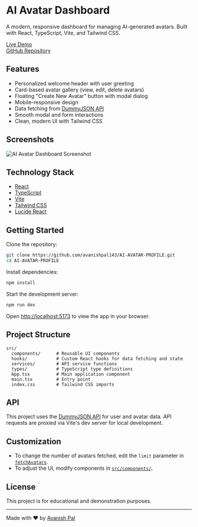 # AI Avatar Dashboard

A modern, responsive dashboard for managing AI-generated avatars. Built with React, TypeScript, Vite, and Tailwind CSS.

[Live Demo](https://keen-frangollo-4ef0f7.netlify.app/)  
[GitHub Repository](https://github.com/avanishpal143/AI-AVATAR-PROFILE)

## Features

- Personalized welcome header with user greeting
- Card-based avatar gallery (view, edit, delete avatars)
- Floating "Create New Avatar" button with modal dialog
- Mobile-responsive design
- Data fetching from [DummyJSON API](https://dummyjson.com/)
- Smooth modal and form interactions
- Clean, modern UI with Tailwind CSS

## Screenshots

![AI Avatar Dashboard Screenshot](https://user-images.githubusercontent.com/your-screenshot.png) <!-- Replace with actual screenshot if available -->

## Technology Stack

- [React](https://react.dev/)
- [TypeScript](https://www.typescriptlang.org/)
- [Vite](https://vitejs.dev/)
- [Tailwind CSS](https://tailwindcss.com/)
- [Lucide React](https://lucide.dev/)

## Getting Started

Clone the repository:

```sh
git clone https://github.com/avanishpal143/AI-AVATAR-PROFILE.git
cd AI-AVATAR-PROFILE
```

Install dependencies:

```sh
npm install
```

Start the development server:

```sh
npm run dev
```

Open [http://localhost:5173](http://localhost:5173) to view the app in your browser.

## Project Structure

```
src/
  components/      # Reusable UI components
  hooks/           # Custom React hooks for data fetching and state
  services/        # API service functions
  types/           # TypeScript type definitions
  App.tsx          # Main application component
  main.tsx         # Entry point
  index.css        # Tailwind CSS imports
```

## API

This project uses the [DummyJSON API](https://dummyjson.com/) for user and avatar data. API requests are proxied via Vite's dev server for local development.

## Customization

- To change the number of avatars fetched, edit the `limit` parameter in [`fetchAvatars`](src/services/api.ts).
- To adjust the UI, modify components in [`src/components/`](src/components/).

## License

This project is for educational and demonstration purposes.

---

Made with ❤️ by [Avanish Pal](https://github.com/avanishpal143)
